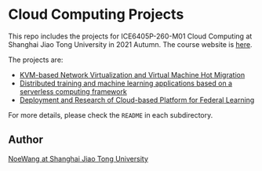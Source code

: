 # Cloud Computing Projects

This repo includes the projects for ICE6405P-260-M01 Cloud Computing at Shanghai Jiao Tong University
in 2021 Autumn. The course website is [here](https://tsingz0.github.io/ICE6405P-260-M01/).


The projects are:
- [KVM-based Network Virtualization and Virtual Machine Hot Migration](Virtualization)
- [Distributed training and machine learning applications based on a serverless computing framework](Serverless_compute)
- [Deployment and Research of Cloud-based Platform for Federal Learning](FedAvg)

For more details, please check the `README` in each subdirectory.

## Author
[NoeWang at Shanghai Jiao Tong University](mailto:steve_wang@sjtu.edu.cn)
